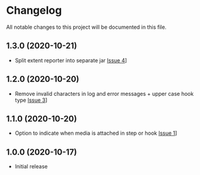 # Changelog
All notable changes to this project will be documented in this file.

## 1.3.0 (2020-10-21)

* Split extent reporter into separate jar [Issue 4](https://github.com/grasshopper7/cucumber-pdf-report/issues/4)]


## 1.2.0 (2020-10-20)

* Remove invalid characters in log and error messages + upper case hook type [Issue 3](https://github.com/grasshopper7/cucumber-pdf-report/issues/3)]


## 1.1.0 (2020-10-20)

* Option to indicate when media is attached in step or hook [Issue 1](https://github.com/grasshopper7/cucumber-pdf-report/issues/1)]


## 1.0.0 (2020-10-17)

* Initial release